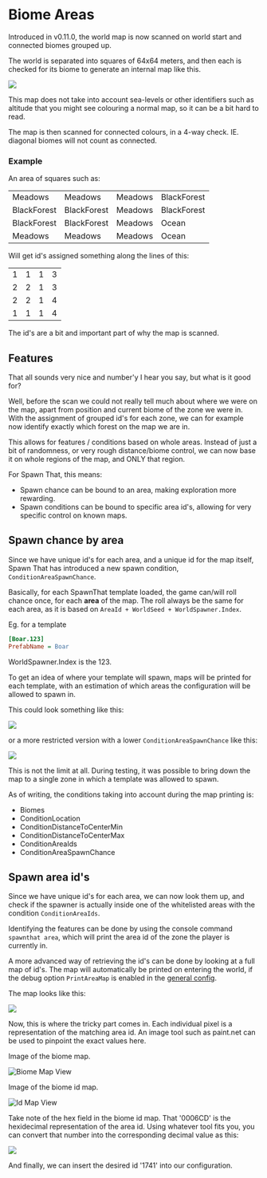 # Biome Areas

Introduced in v0.11.0, the world map is now scanned on world start and connected biomes grouped up.

The world is separated into squares of 64x64 meters, and then each is checked for its biome to generate an internal map like this.

![](https://user-images.githubusercontent.com/16554392/122655785-775de680-d155-11eb-99f4-4a1b49fdc8e8.png)

This map does not take into account sea-levels or other identifiers such as altitude that you might see colouring a normal map, so it can be a bit hard to read.

The map is then scanned for connected colours, in a 4-way check. IE. diagonal biomes will not count as connected.

### Example 
An area of squares such as:

| | | | |
| --- | --- | --- | --- | 
| Meadows | Meadows | Meadows | BlackForest |
| BlackForest | BlackForest | Meadows | BlackForest |
| BlackForest | BlackForest | Meadows | Ocean |
| Meadows | Meadows | Meadows | Ocean |

Will get id's assigned something along the lines of this:

| | | | |
| --- | --- | --- | --- | 
| 1 | 1 | 1 | 3 |
| 2 | 2 | 1 | 3 |
| 2 | 2 | 1 | 4 |
| 1 | 1 | 1 | 4 |

The id's are a bit and important part of why the map is scanned.

## Features

That all sounds very nice and number'y I hear you say, but what is it good for?

Well, before the scan we could not really tell much about where we were on the map, apart from position and current biome of the zone we were in.
With the assignment of grouped id's for each zone, we can for example now identify exactly which forest on the map we are in.

This allows for features / conditions based on whole areas. Instead of just a bit of randomness, or very rough distance/biome control, we can now base it on whole regions of the map, and ONLY that region.

For Spawn That, this means:

- Spawn chance can be bound to an area, making exploration more rewarding.
- Spawn conditions can be bound to specific area id's, allowing for very specific control on known maps.

## Spawn chance by area

Since we have unique id's for each area, and a unique id for the map itself, Spawn That has introduced a new spawn condition, `ConditionAreaSpawnChance`.

Basically, for each SpawnThat template loaded, the game can/will roll chance once, for each **area** of the map. The roll always be the same for each area, as it is based on `AreaId + WorldSeed + WorldSpawner.Index`.

Eg. for a template
```INI
[Boar.123]
PrefabName = Boar
```
WorldSpawner.Index is the 123.

To get an idea of where your template will spawn, maps will be printed for each template, with an estimation of which areas the configuration will be allowed to spawn in.

This could look something like this:

![](https://user-images.githubusercontent.com/16554392/122656556-e0485d00-d15b-11eb-951f-1b8b2d44222d.png)

or a more restricted version with a lower `ConditionAreaSpawnChance` like this:

![](https://user-images.githubusercontent.com/16554392/122656558-e3434d80-d15b-11eb-872c-264ef86f3f64.png)

This is not the limit at all. During testing, it was possible to bring down the map to a single zone in which a template was allowed to spawn.

As of writing, the conditions taking into account during the map printing is:
- Biomes
- ConditionLocation
- ConditionDistanceToCenterMin
- ConditionDistanceToCenterMax
- ConditionAreaIds
- ConditionAreaSpawnChance

## Spawn area id's
Since we have unique id's for each area, we can now look them up, and check if the spawner is actually inside one of the whitelisted areas with the condition `ConditionAreaIds`.

Identifying the features can be done by using the console command `spawnthat area`, which will print the area id of the zone the player is currently in.

A more advanced way of retrieving the id's can be done by looking at a full map of id's. The map will automatically be printed on entering the world, if the debug option `PrintAreaMap` is enabled in the [general config](../file-configs/1.1.0/config-types/general-config.md).

The map looks like this:

![](https://user-images.githubusercontent.com/16554392/122656308-a413fd00-d159-11eb-84ed-f6c76969fd76.png)

Now, this is where the tricky part comes in. Each individual pixel is a representation of the matching area id. An image tool such as paint.net can be used to pinpoint the exact values here.

Image of the biome map.

![Biome Map View](https://user-images.githubusercontent.com/16554392/122656466-1507e480-d15b-11eb-8f94-70779afebd33.png)

Image of the biome id map.

![Id Map View](https://user-images.githubusercontent.com/16554392/122656470-2fda5900-d15b-11eb-95bd-aa51df0d1ac8.png)

Take note of the hex field in the biome id map. That '0006CD' is the hexidecimal representation of the area id. Using whatever tool fits you, you can convert that number into the corresponding decimal value as this:

![](https://user-images.githubusercontent.com/16554392/122656494-644e1500-d15b-11eb-9fd8-bbcad30a0197.png)

And finally, we can insert the desired id '1741' into our configuration.

